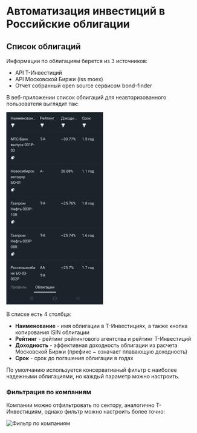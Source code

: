 # Автоматизация инвестиций в Российские облигации

## Список облигаций

Информации по облигациям берется из 3 источников:
- API Т-Инвестиций
- API Московской Биржи (iss moex)
- Отчет собранный open source сервисом bond-finder

В веб-приложении список облигаций для неавторизованного пользователя выглядит так:

<img src="assets/list.jpg" alt="Список облигаций" width="256">

В списке есть 4 столбца:
- **Наименование** - имя облигации в Т-Инвестициях, а также кнопка копирования ISIN облигации
- **Рейтинг** - рейтинг рейтингового агентства и рейтинг Т-Инвестиций
- **Доходность** - эффективная доходность облигации из расчета Московской Биржи (префикс ~ означает плавающую доходность)
- **Срок** - срок до погашения облигации в годах

По умолчанию используется консервативный фильтр с наиболее надежными облигациями, но каждый параметр можно настроить.

### Фильтрация по компаниям

Компании можно отфильтровать по сектору, аналогично Т-Инвестициям, однако фильтр можно настроить более точно:

<img src="assets/list-companies-filter" alt="Фильтр по компаниям">

